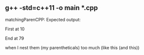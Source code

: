 g++ -std=c++11 -o main *.cpp
-----------------------------------

matchingParenCPP:
Expected output:

First at 10

End at 79

when I nest them (my parentheticals) too much (like this (and this))

